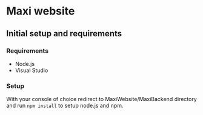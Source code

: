 # Maxi website

## Initial setup and requirements
### Requirements
* Node.js
* Visual Studio
### Setup
With your console of choice redirect to MaxiWebsite/MaxiBackend directory
and run `npm install` to setup node.js and npm.
